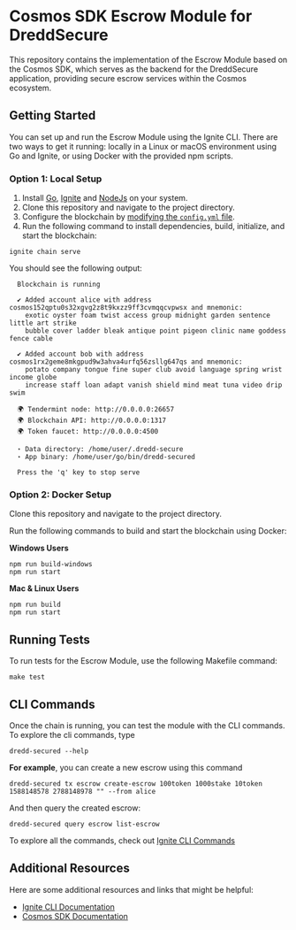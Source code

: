 # Cosmos SDK Escrow Module for DreddSecure

This repository contains the implementation of the Escrow Module based on the Cosmos SDK, which serves as the backend for the DreddSecure application, providing secure escrow services within the Cosmos ecosystem.

## Getting Started

You can set up and run the Escrow Module using the Ignite CLI. There are two ways to get it running: locally in a Linux or macOS environment using Go and Ignite, or using Docker with the provided npm scripts.

### Option 1: Local Setup

1. Install [Go](https://go.dev/doc/install), [Ignite](https://docs.ignite.com/welcome/install) and [NodeJs](https://nodejs.org/en/download) on your system.
2. Clone this repository and navigate to the project directory.
3. Configure the blockchain by [modifying the `config.yml` file](https://docs.ignite.com/references/config).
4. Run the following command to install dependencies, build, initialize, and start the blockchain:

```
ignite chain serve
```

You should see the following output: 

```
  Blockchain is running
  
  ✔ Added account alice with address cosmos152qptu0s32xgvg2z8t9kxzz9ff3cvmqqcvpwsx and mnemonic:
    exotic oyster foam twist access group midnight garden sentence little art strike
    bubble cover ladder bleak antique point pigeon clinic name goddess fence cable  
  
  ✔ Added account bob with address cosmos1rx2geme8mkgpud9w3ahva4urfq56zsllg647qs and mnemonic:
    potato company tongue fine super club avoid language spring wrist income globe
    increase staff loan adapt vanish shield mind meat tuna video drip swim        
  
  🌍 Tendermint node: http://0.0.0.0:26657
  🌍 Blockchain API: http://0.0.0.0:1317
  🌍 Token faucet: http://0.0.0.0:4500
  
  ⋆ Data directory: /home/user/.dredd-secure
  ⋆ App binary: /home/user/go/bin/dredd-secured
  
  Press the 'q' key to stop serve
```

### Option 2: Docker Setup
Clone this repository and navigate to the project directory.

Run the following commands to build and start the blockchain using Docker:

**Windows Users**
```
npm run build-windows
npm run start
```

**Mac & Linux Users**
```
npm run build
npm run start
```

## Running Tests
To run tests for the Escrow Module, use the following Makefile command:

```
make test
```

## CLI Commands
Once the chain is running, you can test the module with the CLI commands. To explore the cli commands, type 

```
dredd-secured --help
```

**For example**, you can create a new escrow using this command

```
dredd-secured tx escrow create-escrow 100token 1000stake 10token 1588148578 2788148978 "" --from alice
```

And then query the created escrow:
```
dredd-secured query escrow list-escrow
```

To explore all the commands, check out [Ignite CLI Commands](https://docs.ignite.com/references/cli)


## Additional Resources
Here are some additional resources and links that might be helpful:

- [Ignite CLI Documentation](https://docs.ignite.com/)
- [Cosmos SDK Documentation](https://docs.cosmos.network/main)
